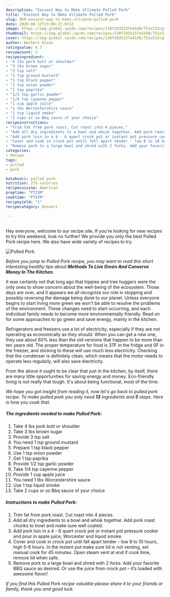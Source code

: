 ```yaml
---
description: "Easiest Way to Make Ultimate Pulled Pork"
title: "Easiest Way to Make Ultimate Pulled Pork"
slug: 959-easiest-way-to-make-ultimate-pulled-pork
date: 2020-08-12T23:00:27.072Z
image: https://img-global.cpcdn.com/recipes/130f2035337e41d8/751x532cq70/pulled-pork-recipe-main-photo.jpg
thumbnail: https://img-global.cpcdn.com/recipes/130f2035337e41d8/751x532cq70/pulled-pork-recipe-main-photo.jpg
cover: https://img-global.cpcdn.com/recipes/130f2035337e41d8/751x532cq70/pulled-pork-recipe-main-photo.jpg
author: Herbert Dixon
ratingvalue: 4.7
reviewcount: 3
recipeingredient:
- "4 lbs pork butt or shoulder"
- "3 tbs brown sugar"
- "3 tsp salt"
- "1 tsp ground mustard"
- "1 tsp black pepper"
- "1 tsp onion powder"
- "1 tsp paprika"
- "1/2 tsp garlic powder"
- "1/4 tsp cayenne pepper"
- "1 cup apple juice"
- "1 tbs Worcestershire sauce"
- "1 tsp liquid smoke"
- "2 cups or so Bbq sauce of your choice"
recipeinstructions:
- "Trim fat from pork roast. Cut roast into 4 pieces."
- "Add all dry ingredients to a bowl and whisk together. Add pork roast chunks to bowl and make sure well coated."
- "Add pork loin in a 4 - 6 quart crock pot or instant pot pressure cooker and pour in apple juice, Worcester and liquid smoke."
- "Cover and cook in crock pot until fall apart tender - low 8 to 10 hours, high 5-6 hours. In the instant pot make sure lid is not venting, set manual cook for 45 minutes. Open steam vent at end if cook time, remove lid when safe."
- "Remove pork to a large bowl and shred with 2 forks. Add your favorite BBQ sauce as desired. Or use the juice from crock pot – it’s loaded with awesome flavor!"
categories:
- Recipe
tags:
- pulled
- pork

katakunci: pulled pork 
nutrition: 275 calories
recipecuisine: American
preptime: "PT23M"
cooktime: "PT47M"
recipeyield: "1"
recipecategory: Dessert

---
```

<br>
Hey everyone, welcome to our recipe site, If you're looking for new recipes to try this weekend, look no further! We provide you only the best Pulled Pork recipe here. We also have wide variety of recipes to try.
<br>


![Pulled Pork](https://img-global.cpcdn.com/recipes/130f2035337e41d8/751x532cq70/pulled-pork-recipe-main-photo.jpg)

<i>Before you jump to Pulled Pork recipe, you may want to read this short interesting healthy tips about 
<strong>Methods To Live Green And Conserve Money In The Kitchen</strong>.</i>
</br>

It was certainly not that long ago that hippies and tree huggers were the only ones to show concern about the well-being of the ecosystem. Those days are over, and it appears we all recognize our role in stopping and possibly reversing the damage being done to our planet. Unless everyone begins to start living more green we won't be able to resolve the problems of the environment. These changes need to start occurring, and each individual family needs to become more environmentally friendly. Read on for some approaches to go green and save energy, mainly in the kitchen.

Refrigerators and freezers use a lot of electricity, especially if they are not operating as economically as they should. When you can get a new one, they use about 60% less than the old versions that happen to be more than ten years old. The proper temperature for food is 37F in the fridge and 0F in the freezer, and sticking to these will use much less electricity. Checking that the condenser is definitely clean, which means that the motor needs to operate less regularly, will also save electricity.

From the above it ought to be clear that just in the kitchen, by itself, there are many little opportunities for saving energy and money. Eco-friendly living is not really that tough. It's about being functional, most of the time.


<i>We hope you got insight from reading it, now let's go back to pulled pork recipe. To make pulled pork you only need <strong>13</strong> ingredients and <strong>5</strong> steps. Here is how you cook that.
</i>

##### The ingredients needed to make Pulled Pork:

1. Take 4 lbs pork butt or shoulder
1. Take 3 tbs brown sugar
1. Provide 3 tsp salt
1. You need 1 tsp ground mustard
1. Prepare 1 tsp black pepper
1. Use 1 tsp onion powder
1. Get 1 tsp paprika
1. Provide 1/2 tsp garlic powder
1. Take 1/4 tsp cayenne pepper
1. Provide 1 cup apple juice
1. You need 1 tbs Worcestershire sauce
1. Use 1 tsp liquid smoke
1. Take 2 cups or so Bbq sauce of your choice


##### Instructions to make Pulled Pork:

1. Trim fat from pork roast. Cut roast into 4 pieces.
1. Add all dry ingredients to a bowl and whisk together. Add pork roast chunks to bowl and make sure well coated.
1. Add pork loin in a 4 - 6 quart crock pot or instant pot pressure cooker and pour in apple juice, Worcester and liquid smoke.
1. Cover and cook in crock pot until fall apart tender - low 8 to 10 hours, high 5-6 hours. In the instant pot make sure lid is not venting, set manual cook for 45 minutes. Open steam vent at end if cook time, remove lid when safe.
1. Remove pork to a large bowl and shred with 2 forks. Add your favorite BBQ sauce as desired. Or use the juice from crock pot – it’s loaded with awesome flavor!


<i>If you find this Pulled Pork recipe valuable please share it to your friends or family, thank you and good luck.</i>
